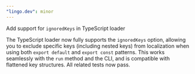 ```yaml
---
"lingo.dev": minor
---
```


Add support for `ignoredKeys` in TypeScript loader

The TypeScript loader now fully supports the `ignoredKeys` option, allowing you to exclude specific keys (including nested keys) from localization when using both `export default` and `export const` patterns. This works seamlessly with the `run` method and the CLI, and is compatible with flattened key structures. All related tests now pass.
